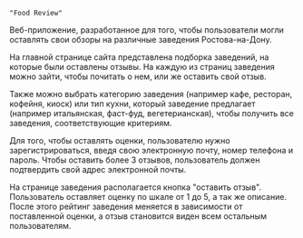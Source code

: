 	"Food Review"
Веб-приложение, разработанное для того, чтобы пользователи могли оставлять свои обзоры на различные заведения Ростова-на-Дону.

На главной странице сайта представлена подборка заведений, на которые были оставлены отзывы. На каждую из страниц заведения можно зайти, чтобы почитать о нем, или же оставить свой отзыв.

Также можно выбрать категорию заведения (например кафе, ресторан, кофейня, киоск) или тип кухни, который заведение предлагает (например итальянская, фаст-фуд, вегетерианская), чтобы получить все заведения, соответствующие критериям.

Для того, чтобы оставлять оценки, пользователю нужно зарегистрироваться, введя свою электронную почту, номер телефона и пароль. Чтобы оставить более 3 отзывов, пользователь должен подтвердить свой адрес электронной почты. 

На странице заведения располагается кнопка "оставить отзыв". Пользователь оставляет оценку по шкале от 1 до 5, а так же описание. После этого рейтинг заведения меняется в зависимости от поставленной оценки, а отзыв становится виден всем остальным пользователям.

